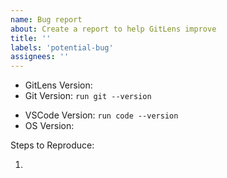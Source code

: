 ```yaml
---
name: Bug report
about: Create a report to help GitLens improve
title: ''
labels: 'potential-bug'
assignees: ''
---
```


<!-- Please search existing issues to avoid creating duplicates. -->
<!-- Also for any git related or intermittent issues, please enable output channel logging by setting `"gitlens.outputLevel": "debug"` in your settings.json. This will enable logging to the `GitLens` & `GitLens (Git)` channels in the Output pane. Once enabled, please attempt to reproduce the issue (if possible) and attach the log lines from both channels.
-->

- GitLens Version:
- Git Version: `run git --version`
<!-- Use Help > Report Issue to prefill these. -->
- VSCode Version: `run code --version`
- OS Version:

Steps to Reproduce:

1.
